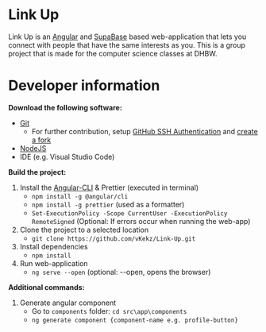 # Link Up

Link Up is an [Angular](https://angular.dev/) and [SupaBase](https://supabase.com/) based web-application that lets you connect with people that have the same interests as you. This is a group project that is made for the computer science classes at DHBW.

# Developer information

**Download the following software:**
- [Git](https://git-scm.com/downloads)
  - For further contribution, setup [GitHub SSH Authentication](https://docs.github.com/en/authentication/connecting-to-github-with-ssh/generating-a-new-ssh-key-and-adding-it-to-the-ssh-agent) and [create a fork](https://github.com/vKekz/Algorithm-Visualizer/fork)
- [NodeJS](https://nodejs.org/download/release/latest/)
- IDE (e.g. Visual Studio Code)

**Build the project:**
1. Install the [Angular-CLI](https://angular.dev/tools/cli/setup-local#install-the-angular-cli) & Prettier (executed in terminal)
   - `npm install -g @angular/cli`
   - `npm install -g prettier` (used as a formatter)
   - `Set-ExecutionPolicy -Scope CurrentUser -ExecutionPolicy RemoteSigned` (Optional: If errors occur when running the web-app)
2. Clone the project to a selected location
   - `git clone https://github.com/vKekz/Link-Up.git`
3. Install dependencies
   - `npm install`
4. Run web-application
   - `ng serve --open` (optional: --open, opens the browser)

**Additional commands:**
1. Generate angular component
    - Go to `components` folder: `cd src\app\components`
    - `ng generate component {component-name e.g. profile-button}`
